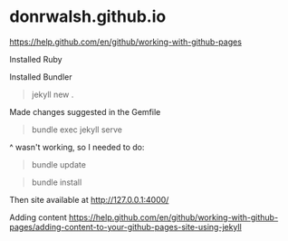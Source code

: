 # donrwalsh.github.io

https://help.github.com/en/github/working-with-github-pages

Installed Ruby

Installed Bundler

>jekyll new . 

Made changes suggested in the Gemfile

>bundle exec jekyll serve

^ wasn't working, so I needed to do:

>bundle update

>bundle install

Then site available at http://127.0.0.1:4000/

Adding content https://help.github.com/en/github/working-with-github-pages/adding-content-to-your-github-pages-site-using-jekyll